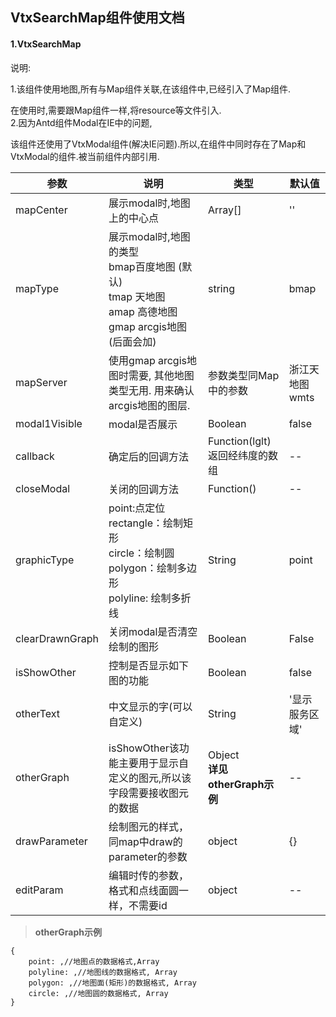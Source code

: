 ## VtxSearchMap组件使用文档
#### 1.VtxSearchMap

说明:

1.该组件使用地图,所有与Map组件关联,在该组件中,已经引入了Map组件.

在使用时,需要跟Map组件一样,将resource等文件引入.  
2.因为Antd组件Modal在IE中的问题,

该组件还使用了VtxModal组件(解决IE问题).所以,在组件中同时存在了Map和VtxModal的组件.被当前组件内部引用.

| **参数**        | **说明**                                                                                       | **类型**                                                                                                                                           | **默认值**     |
|-----------------|------------------------------------------------------------------------------------------------|----------------------------------------------------------------------------------------------------------------------------------------------------|----------------|
| mapCenter       | 展示modal时,地图上的中心点                                                                     | Array[]                                                                                                                                            | ''             |
| mapType         | 展示modal时,地图的类型 <br/>bmap百度地图 (默认) <br/>tmap 天地图 <br/>amap 高德地图 <br/>gmap arcgis地图(后面会加) | string                                                                                                                                             | bmap           |
| mapServer       | 使用gmap arcgis地图时需要, 其他地图类型无用. 用来确认arcgis地图的图层.                         | 参数类型同Map中的参数                                                                                                                              | 浙江天地图wmts |
| modal1Visible   | modal是否展示                                                                                  | Boolean                                                                                                                                            | false          |
| callback        | 确定后的回调方法                                                                               | Function(lglt) 返回经纬度的数组                                                                                                                    | \--            |
| closeModal      | 关闭的回调方法                                                                                 | Function()                                                                                                                                         | \--            |
| graphicType     | point:点定位 <br/>rectangle：绘制矩形 <br/>circle：绘制圆 <br/>polygon：绘制多边形 <br/>polyline: 绘制多折线       | String                                                                                                                                             | point          |
| clearDrawnGraph | 关闭modal是否清空绘制的图形                                                                    | Boolean                                                                                                                                            | False          |
| isShowOther     | 控制是否显示如下图的功能                                                                       | Boolean                                                                                                                                            | false          |
| otherText       | 中文显示的字(可以自定义)                                                                       | String                                                                                                                                             | '显示服务区域' |
| otherGraph      | isShowOther该功能主要用于显示自定义的图元,所以该字段需要接收图元的数据                                                     | Object <br/>**详见otherGraph示例** |                --| editDraw        | 重新绘制按钮方法回调                                                                           | function                                                                                                                                           | --            |
| drawParameter   | 绘制图元的样式，同map中draw的parameter的参数                                                   | object                                                                                                                                             | {}             |
| editParam       | 编辑时传的参数，格式和点线面圆一样，不需要id                                                   | object                                                                                                                                             | --            |
>**otherGraph示例**

```
{ 
    point: ,//地图点的数据格式,Array 
    polyline: ,//地图线的数据格式, Array 
    polygon: ,//地图面(矩形)的数据格式, Array 
    circle: ,//地图圆的数据格式, Array 
}
```
